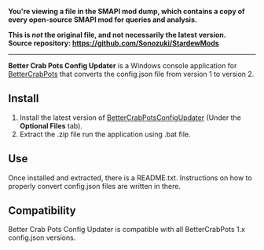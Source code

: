 **You're viewing a file in the SMAPI mod dump, which contains a copy of every open-source SMAPI mod
for queries and analysis.**

**This is _not_ the original file, and not necessarily the latest version.**  
**Source repository: https://github.com/Sonozuki/StardewMods**

----

**Better Crab Pots Config Updater** is a Windows console application for [BetterCrabPots](https://www.nexusmods.com/stardewvalley/mods/3159) that converts the config.json file from version 1 to version 2.

## Install
1. Install the latest version of [BetterCrabPotsConfigUpdater](https://www.nexusmods.com/stardewvalley/mods/3159?tab=files) (Under the **Optional Files** tab).
3. Extract the .zip file run the application using .bat file.

## Use
Once installed and extracted, there is a README.txt. Instructions on how to properly convert config.json files are written in there.

## Compatibility
Better Crab Pots Config Updater is compatible with all BetterCrabPots 1.x config.json versions.